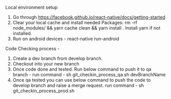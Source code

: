 Local environment setup 
1. Go through https://facebook.github.io/react-native/docs/getting-started
2. Clear your local cache and install needed Packages: rm -rf node_modules/ && yarn cache clean && yarn install . Install yarn if not installed. 
3. Run on android devices - react-native run-android

Code Checking process - 
1. Create a dev branch from develop branch. 
2. Checkout into your new branch
3. Once code done and tested. Run below command to push it to qa branch - run command - sh git_checkin_process_qa.sh devBranchName
4. Once qa tested you can use below command to push the code to develop branch and raise a merge request. run command - sh git_checkin_process_prod.sh



